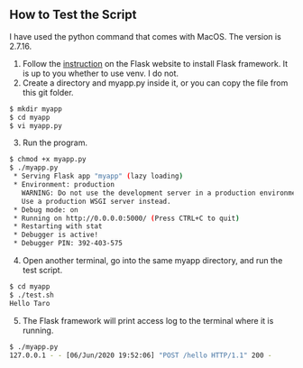 ## How to Test the Script
I have used the python command that comes with MacOS. The version is 2.7.16.

1. Follow the [instruction](https://flask.palletsprojects.com/en/1.1.x/installation/) on the Flask website to install Flask framework. It is up to you whether to use venv. I do not.
2. Create a directory and myapp.py inside it, or you can copy the file from this git folder.
```sh
$ mkdir myapp
$ cd myapp
$ vi myapp.py
```
3. Run the program.
```sh
$ chmod +x myapp.py
$ ./myapp.py 
 * Serving Flask app "myapp" (lazy loading)
 * Environment: production
   WARNING: Do not use the development server in a production environment.
   Use a production WSGI server instead.
 * Debug mode: on
 * Running on http://0.0.0.0:5000/ (Press CTRL+C to quit)
 * Restarting with stat
 * Debugger is active!
 * Debugger PIN: 392-403-575
```
4. Open another terminal, go into the same myapp directory, and run the test script.
```sh
$ cd myapp
$ ./test.sh
Hello Taro
```
5. The Flask framework will print access log to the terminal where it is running.
```sh
$ ./myapp.py 
127.0.0.1 - - [06/Jun/2020 19:52:06] "POST /hello HTTP/1.1" 200 -
```
